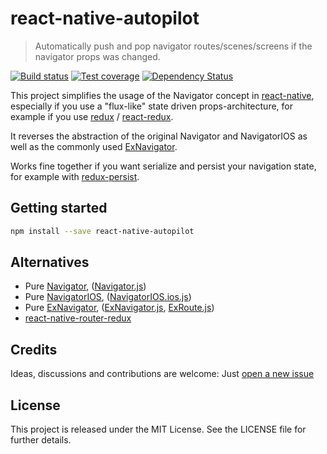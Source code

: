 # react-native-autopilot

> Automatically push and pop navigator routes/scenes/screens if the navigator props was changed.

[![Build status][travis-image]][travis-url] [![Test coverage][coveralls-image]][coveralls-url] [![Dependency Status][dependency-image]][dependency-url]

This project simplifies the usage of the Navigator concept in
[react-native](https://facebook.github.io/react-native/),
especially if you use a "flux-like" state driven props-architecture,
for example if you use [redux](https://github.com/rackt/redux) /
[react-redux](https://github.com/rackt/react-redux).

It reverses the abstraction of the original Navigator and NavigatorIOS as well
as the commonly used [ExNavigator](https://github.com/exponentjs/ex-navigator/).

Works fine together if you want serialize and persist your navigation state,
for example with [redux-persist](https://github.com/rt2zz/redux-persist).

## Getting started

```bash
npm install --save react-native-autopilot
```

## Alternatives

* Pure [Navigator](https://facebook.github.io/react-native/docs/navigator.html),
  ([Navigator.js](https://github.com/facebook/react-native/blob/master/Libraries/CustomComponents/Navigator/Navigator.js))
* Pure [NavigatorIOS](https://facebook.github.io/react-native/docs/navigatorios.html),
  ([NavigatorIOS.ios.js](https://github.com/facebook/react-native/blob/master/Libraries/Components/Navigation/NavigatorIOS.ios.js))
* Pure [ExNavigator](https://github.com/exponentjs/ex-navigator/),
  ([ExNavigator.js](https://github.com/exponentjs/ex-navigator/blob/master/ExNavigator.js),
  [ExRoute.js](https://github.com/exponentjs/ex-navigator/blob/master/ExRoute.js))
* [react-native-router-redux](https://github.com/Qwikly/react-native-router-redux)

## Credits

Ideas, discussions and contributions are welcome: Just
[open a new issue](https://github.com/bringnow/react-native-autopilot/issues/new)

## License

This project is released under the MIT License.
See the LICENSE file for further details.

[travis-image]: https://img.shields.io/travis/bringnow/react-native-autopilot/master.svg?style=flat-square
[travis-url]: https://travis-ci.org/bringnow/react-native-autopilot
[coveralls-image]: https://img.shields.io/coveralls/bringnow/react-native-autopilot/master.svg?style=flat-square
[coveralls-url]: https://coveralls.io/r/bringnow/react-native-autopilot
[dependency-image]: http://img.shields.io/david/bringnow/react-native-autopilot.svg?style=flat-square
[dependency-url]: https://david-dm.org/bringnow/react-native-autopilot
